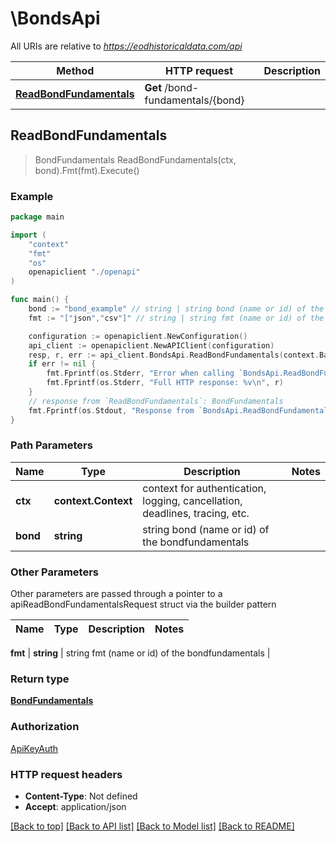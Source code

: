 # \BondsApi

All URIs are relative to *https://eodhistoricaldata.com/api*

Method | HTTP request | Description
------------- | ------------- | -------------
[**ReadBondFundamentals**](BondsApi.md#ReadBondFundamentals) | **Get** /bond-fundamentals/{bond} | 



## ReadBondFundamentals

> BondFundamentals ReadBondFundamentals(ctx, bond).Fmt(fmt).Execute()





### Example

```go
package main

import (
    "context"
    "fmt"
    "os"
    openapiclient "./openapi"
)

func main() {
    bond := "bond_example" // string | string bond (name or id) of the bondfundamentals
    fmt := "["json","csv"]" // string | string fmt (name or id) of the bondfundamentals

    configuration := openapiclient.NewConfiguration()
    api_client := openapiclient.NewAPIClient(configuration)
    resp, r, err := api_client.BondsApi.ReadBondFundamentals(context.Background(), bond).Fmt(fmt).Execute()
    if err != nil {
        fmt.Fprintf(os.Stderr, "Error when calling `BondsApi.ReadBondFundamentals``: %v\n", err)
        fmt.Fprintf(os.Stderr, "Full HTTP response: %v\n", r)
    }
    // response from `ReadBondFundamentals`: BondFundamentals
    fmt.Fprintf(os.Stdout, "Response from `BondsApi.ReadBondFundamentals`: %v\n", resp)
}
```

### Path Parameters


Name | Type | Description  | Notes
------------- | ------------- | ------------- | -------------
**ctx** | **context.Context** | context for authentication, logging, cancellation, deadlines, tracing, etc.
**bond** | **string** | string bond (name or id) of the bondfundamentals | 

### Other Parameters

Other parameters are passed through a pointer to a apiReadBondFundamentalsRequest struct via the builder pattern


Name | Type | Description  | Notes
------------- | ------------- | ------------- | -------------

 **fmt** | **string** | string fmt (name or id) of the bondfundamentals | 

### Return type

[**BondFundamentals**](BondFundamentals.md)

### Authorization

[ApiKeyAuth](../README.md#ApiKeyAuth)

### HTTP request headers

- **Content-Type**: Not defined
- **Accept**: application/json

[[Back to top]](#) [[Back to API list]](../README.md#documentation-for-api-endpoints)
[[Back to Model list]](../README.md#documentation-for-models)
[[Back to README]](../README.md)

